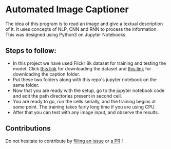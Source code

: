 # Automated Image Captioner
The idea of this program is to read an image and give a textual description of it. It uses concepts of NLP, CNN and RNN to process the information. This was designed using Python3 on Jupyter Notebooks.

## Steps to follow:
- In this project we have used Flickr 8k dataset for training and testing the model. Click [this link](https://github.com/jbrownlee/Datasets/releases/download/Flickr8k/Flickr8k_Dataset.zip) for downloading the dataset and [this link](https://github.com/jbrownlee/Datasets/releases/download/Flickr8k/Flickr8k_text.zip) for downloading the caption folder.
- Put these two folders along with this repo's jupyter notebook on the same folder.
- Now that you are ready with the setup, go to the jupyter notebook code and edit the path directories present in second cell.
- You are ready to go, run the cells serially, and the training begins at some point. The training takes fairly long time if you are using CPU.
- After that you can test with any image input, and observe the results.

## Contributions
Do not hesitate to contribute by [filling an issue](https://github.com/vat0599/Automated-Image-Captioner/issues) or [a PR](https://github.com/vat0599/Automated-Image-Captioner/pulls) !
